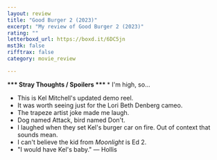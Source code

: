 ```yaml
---
layout: review
title: "Good Burger 2 (2023)"
excerpt: "My review of Good Burger 2 (2023)"
rating: ""
letterboxd_url: https://boxd.it/6DC5jn
mst3k: false
rifftrax: false
category: movie_review

---
```


<b>*** Stray Thoughts / Spoilers ***
</b>* I'm high, so...
* This is Kel Mitchell's updated demo reel.
* It was worth seeing just for the Lori Beth Denberg cameo.
* The trapeze artist joke made me laugh.
* Dog named Attack, bird named Don't.
* I laughed when they set Kel's burger car on fire. Out of context that sounds mean.
* I can't believe the kid from <i>Moonlight</i> is Ed 2.
* "I would have Kel's baby." — Hollis
